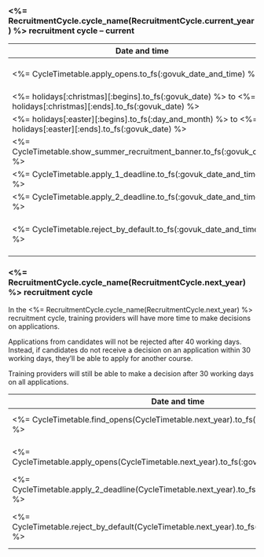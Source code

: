 ### <%= RecruitmentCycle.cycle_name(RecruitmentCycle.current_year) %> recruitment cycle – current
| **Date and time** | **What happens** |
| --- | --- |
| <%= CycleTimetable.apply_opens.to_fs(:govuk_date_and_time) %> | Start of <%= RecruitmentCycle.cycle_name(RecruitmentCycle.current_year) %> recruitment cycle - candidates can apply for courses. |
| <%= holidays[:christmas][:begins].to_fs(:govuk_date) %> to <%= holidays[:christmas][:ends].to_fs(:govuk_date) %> | This period is not counted as working days when calculating time to make a decision. |
| <%= holidays[:easter][:begins].to_fs(:day_and_month) %> to <%= holidays[:easter][:ends].to_fs(:govuk_date) %> | This period is not counted as working days when calculating time to make a decision. |
| <%= CycleTimetable.show_summer_recruitment_banner.to_fs(:govuk_date) %> | Time to make a decision is reduced from 40 working days to 20 working days. |
| <%= CycleTimetable.apply_1_deadline.to_fs(:govuk_date_and_time) %> | Candidates can no longer apply for courses, unless they have already applied within this recruitment cycle. |
| <%= CycleTimetable.apply_2_deadline.to_fs(:govuk_date_and_time) %> | Candidates can no longer apply for courses. |
| <%= CycleTimetable.reject_by_default.to_fs(:govuk_date_and_time) %> | End of <%= RecruitmentCycle.cycle_name(RecruitmentCycle.current_year) %> recruitment cycle - applications awaiting decisions are automatically rejected. |


### <%= RecruitmentCycle.cycle_name(RecruitmentCycle.next_year) %> recruitment cycle

In the <%= RecruitmentCycle.cycle_name(RecruitmentCycle.next_year) %> recruitment cycle, training providers will have more time to make decisions on applications.

Applications from candidates will not be rejected after 40 working days. Instead, if candidates do not receive a decision on an application within 30 working days, they’ll be able to apply for another course.

Training providers will still be able to make a decision after 30 working days on all applications.

| **Date and time** | **What happens** |
| --- | --- |
| <%= CycleTimetable.find_opens(CycleTimetable.next_year).to_fs(:govuk_date_and_time) %> | Candidates can find courses for the <%= RecruitmentCycle.cycle_name(RecruitmentCycle.next_year) %> recruitment cycle on GOV.UK. |
| <%= CycleTimetable.apply_opens(CycleTimetable.next_year).to_fs(:govuk_date_and_time) %> | Start of the <%= RecruitmentCycle.cycle_name(RecruitmentCycle.next_year) %> recruitment cycle. Candidates can apply for courses. |
| <%= CycleTimetable.apply_2_deadline(CycleTimetable.next_year).to_fs(:govuk_date_and_time) %> | The last day for all candidates to apply for courses. |
| <%= CycleTimetable.reject_by_default(CycleTimetable.next_year).to_fs(:govuk_date_and_time) %> | End of <%= RecruitmentCycle.cycle_name(RecruitmentCycle.next_year) %> recruitment cycle. Applications awaiting decisions are automatically rejected. |
